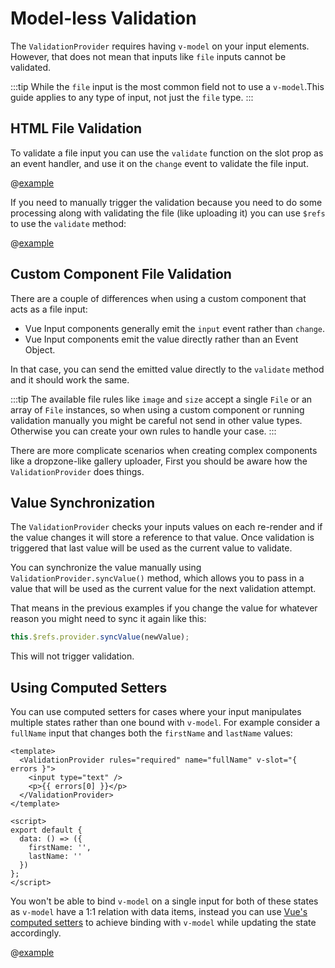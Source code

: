 # Model-less Validation

The `ValidationProvider` requires having `v-model` on your input elements. However, that does not mean that inputs like `file` inputs cannot be validated.

:::tip
While the `file` input is the most common field not to use a `v-model`.This guide applies to any type of input, not just the `file` type.
:::

## HTML File Validation

To validate a file input you can use the `validate` function on the slot prop as an event handler, and use it on the `change` event to validate the file input.

@[example](file-validation)

If you need to manually trigger the validation because you need to do some processing along with validating the file (like uploading it) you can use `$refs` to use the `validate` method:

@[example](file-validation-manual)

## Custom Component File Validation

There are a couple of differences when using a custom component that acts as a file input:

- Vue Input components generally emit the `input` event rather than `change`.
- Vue Input components emit the value directly rather than an Event Object.

In that case, you can send the emitted value directly to the `validate` method and it should work the same.

:::tip
The available file rules like `image` and `size` accept a single `File` or an array of `File` instances, so when using a custom component or running validation manually you might be careful not send in other value types. Otherwise you can create your own rules to handle your case.
:::

There are more complicate scenarios when creating complex components like a dropzone-like gallery uploader, First you should be aware how the `ValidationProvider` does things.

## Value Synchronization

The `ValidationProvider` checks your inputs values on each re-render and if the value changes it will store a reference to that value. Once validation is triggered that last value will be used as the current value to validate.

You can synchronize the value manually using `ValidationProvider.syncValue()` method, which allows you to pass in a value that will be used as the current value for the next validation attempt.

That means in the previous examples if you change the value for whatever reason you might need to sync it again like this:

```js
this.$refs.provider.syncValue(newValue);
```

This will not trigger validation.

## Using Computed Setters

You can use computed setters for cases where your input manipulates multiple states rather than one bound with `v-model`. For example consider a `fullName` input that changes both the `firstName` and `lastName` values:

```vue
<template>
  <ValidationProvider rules="required" name="fullName" v-slot="{ errors }">
    <input type="text" />
    <p>{{ errors[0] }}</p>
  </ValidationProvider>
</template>

<script>
export default {
  data: () => ({
    firstName: '',
    lastName: ''
  })
};
</script>
```

You won't be able to bind `v-model` on a single input for both of these states as `v-model` have a 1:1 relation with data items, instead you can use [Vue's computed setters](https://v2.vuejs.org/v2/guide/computed.html#Computed-Setter) to achieve binding with `v-model` while updating the state accordingly.

@[example](computed-setters)
